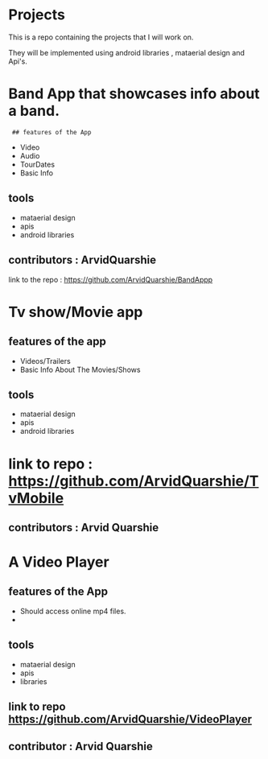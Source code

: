 # Projects
This is a repo containing the projects that I will work on.

They will be implemented using android libraries , mataerial design and Api's.

# Band App  that showcases info about a band.
 
     ## features of the App
   - Video 
   - Audio
   - TourDates
   - Basic Info
   
   ## tools 
   - mataerial design 
   - apis
   - android libraries

  ## contributors : ArvidQuarshie
  
  link to the repo : https://github.com/ArvidQuarshie/BandAppp
   
# Tv show/Movie app

## features of the app
- Videos/Trailers
- Basic Info About The Movies/Shows

 ## tools 
   - mataerial design 
   - apis
   - android libraries

# link to repo : https://github.com/ArvidQuarshie/TvMobile
 
## contributors : Arvid Quarshie

  # A Video Player


## features of the App
- Should access  online mp4 files.
-
## tools
- mataerial design
- apis
- libraries

## link to repo  https://github.com/ArvidQuarshie/VideoPlayer
## contributor : Arvid Quarshie



